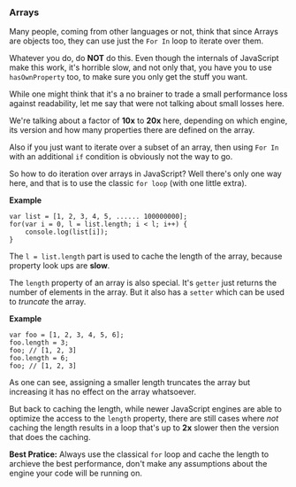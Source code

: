 ### Arrays

Many people, coming from other languages or not, think that since
Arrays are objects too, they can use just the `For In` loop to iterate over them.

Whatever you do, do **NOT** do this. Even though the internals of JavaScript
make this work, it's horrible slow, and not only that, you have you to use 
`hasOwnProperty` too, to make sure you only get the stuff you want.

While one might think that it's a no brainer to trade a small performance loss
against readability, let me say that were not talking about small losses here.

We're talking about a factor of **10x** to **20x** here, depending on which engine, 
its version and how many properties there are defined on the array. 

Also if you just want to iterate over a subset of an array, then using `For In` 
with an additional `if` condition is obviously not the way to go.

So how to do iteration over arrays in JavaScript? Well there's only one way
here, and that is to use the classic `for loop` (with one little extra).

**Example**

    var list = [1, 2, 3, 4, 5, ...... 100000000];
    for(var i = 0, l = list.length; i < l; i++) {
        console.log(list[i]);
    }

The `l = list.length` part is used to cache the length of the array, because 
property look ups are **slow**.

The `length` property of an array is also special. It's `getter` just returns the
number of elements in the array. But it also has a `setter` which can be used to
*truncate* the array.

**Example**

    var foo = [1, 2, 3, 4, 5, 6];
    foo.length = 3;
    foo; // [1, 2, 3]
    foo.length = 6;
    foo; // [1, 2, 3]

As one can see, assigning a smaller length truncates the array but increasing it 
has no effect on the array whatsoever.

But back to caching the length, while newer JavaScript engines are able to
optimize the access to the `length` property, there are still cases where *not*
caching the length results in a loop that's up to **2x** slower then the version that
does the caching.

**Best Pratice:** Always use the classical `for` loop and cache the length to
archieve the best performance, don't make any assumptions about the  engine your 
code will be running on.

